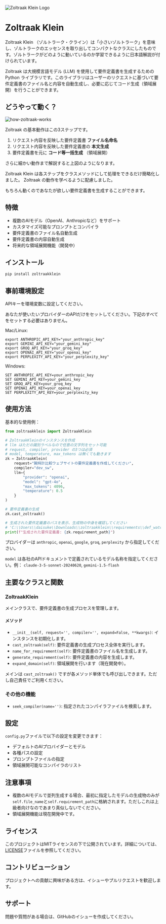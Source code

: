 ![Zoltraak Klein Logo](https://repository-images.githubusercontent.com/828559799/cf060405-3975-49a2-987b-6d22ee7528cc)

# Zoltraak Klein

Zoltraak Klein （ゾルトラーク・クライン）は「小さいゾルトラーク」を意味し、ゾルトラークのエッセンスを取り出してコンパクトなクラスにしたものです。ゾルトラークがどのように動いているのか学習できるように日本語解説が付けられています。

Zoltraak は大規模言語モデル (LLM) を使用して要件定義書を生成するための Python ライブラリです。このライブラリはユーザーのリクエストに基づいて要件定義書のファイル名と内容を自動生成し、必要に応じてコード生成（領域展開）を行うことができます。

## どうやって動く？

![how-zoltraak-works](https://github.com/user-attachments/assets/2a620fed-bb82-491d-ae33-62d053a0299c)

Zoltraak の基本動作はこの3ステップです。

1. リクエスト内容を反映した要件定義書 **ファイル名命名**
2. リクエスト内容を反映した要件定義書の **本文生成**
3. 要件定義書を元に **コード等一括生成** （領域展開）

さらに細かい動作まで解説すると上図のようになります。

Zoltraak Klein は各ステップをクラスメソッドにして処理をできるだけ簡略化しました。 Zoltraak の動作を学べるように配慮しました。

もちろん動くのであなたが欲しい要件定義書を生成することができます。

## 特徴

- 複数のAIモデル（OpenAI、Anthropicなど）をサポート
- カスタマイズ可能なプロンプトとコンパイラ
- 要件定義書のファイル名自動生成
- 要件定義書の内容自動生成
- 将来的な領域展開機能（開発中）

## インストール

```bash
pip install zoltraakklein
```

## 事前環境設定

APIキーを環境変数に設定してください。

あなたが使いたいプロバイダーのAPIだけをセットしてください。下記のすべてをセットする必要はありません。

Mac/Linux:

   ```
   export ANTHROPIC_API_KEY="your_anthropic_key"
   export GEMINI_API_KEY="your_gemini_key"
   export GROQ_API_KEY="your_groq_key"
   export OPENAI_API_KEY="your_openai_key"
   export PERPLEXITY_API_KEY="your_perplexity_key"
   ```

Windows:

   ```
   SET ANTHROPIC_API_KEY=your_anthropic_key
   SET GEMINI_API_KEY=your_gemini_key
   SET GROQ_API_KEY=your_groq_key
   SET OPENAI_API_KEY=your_openai_key
   SET PERPLEXITY_API_KEY=your_perplexity_key
   ```

## 使用方法

基本的な使用例：

```python
from zoltraakklein import ZoltraakKlein

# ZoltraakKleinのインスタンスを作成
# llm はただの識別ラベルなので任意の文字列をセット可能
# request, compiler, provider の3つは必須
# model, temperature, max_tokens は無くても動きます
zk = ZoltraakKlein(
    request="腕時計比較ウェブサイトの要件定義書を作成してください",
    compiler="dev_sw",
    llm={
        "provider": "openai",
        "model": "gpt-4o",
        "max_tokens": 4096,
        "temperature": 0.5
    }
)

# 要件定義書の生成
zk.cast_zoltraak()

# 生成された要件定義書のパスを表示、生成物の中身を確認してください
# 'C:\\Users\\daisuke\\Downloads\\zoltraakklein\\requirements\\def_watch_website.md' など
print(f"生成された要件定義書: {zk.requirement_path}")
```

プロバイダーは `anthropic`, `openai`, `google`, `groq`, `perplexity` から指定してください。

`model` は各社のAPIドキュメントで定義されているモデル名称を指定してください。例： `claude-3-5-sonnet-20240620`, `gemini-1.5-flash`

## 主要なクラスと関数

### ZoltraakKlein

メインクラスで、要件定義書の生成プロセスを管理します。

#### メソッド

- `__init__(self, request='', compiler='', expand=False, **kwargs)`: インスタンスを初期化します。
- `cast_zoltraak(self)`: 要件定義書の生成プロセス全体を実行します。
- `name_for_requirement(self)`: 要件定義書のファイル名を生成します。
- `generate_requirement(self)`: 要件定義書の内容を生成します。
- `expand_domain(self)`: 領域展開を行います（現在開発中）。

メインは `cast_zoltraak()` ですが各メソッド単体でも呼び出しできます。ただし自己責任でご利用ください。

### その他の機能

- `seek_compiler(name='')`: 指定されたコンパイラファイルを検索します。

## 設定

`config.py`ファイルで以下の設定を変更できます：

- デフォルトのAIプロバイダーとモデル
- 各種パスの設定
- プロンプトファイルの指定
- 領域展開可能なコンパイラのリスト

## 注意事項

- 複数のAIモデルで並列生成する場合、最初に指定したモデルの生成物のみが`self.file_name`と`self.requirement_path`に格納されます。ただしこれは上級者向けなのであまり真似しないでください。
- 領域展開機能は現在開発中です。

## ライセンス

このプロジェクトはMITライセンスの下で公開されています。詳細については、[LICENSE](LICENSE)ファイルを参照してください。

## コントリビューション

プロジェクトへの貢献に興味がある方は、イシューやプルリクエストを歓迎します。

## サポート

問題や質問がある場合は、GitHubのイシューを作成してください。
